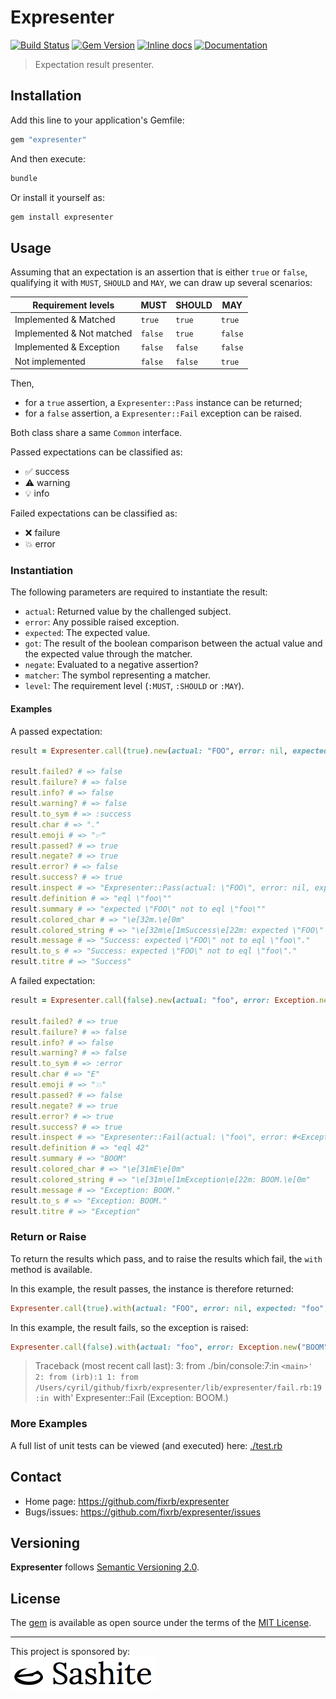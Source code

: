 # Expresenter

[![Build Status](https://api.travis-ci.org/fixrb/expresenter.svg?branch=main)][travis]
[![Gem Version](https://badge.fury.io/rb/expresenter.svg)][gem]
[![Inline docs](https://inch-ci.org/github/fixrb/expresenter.svg?branch=main)][inchpages]
[![Documentation](https://img.shields.io/:yard-docs-38c800.svg)][rubydoc]

> Expectation result presenter.

## Installation

Add this line to your application's Gemfile:

```ruby
gem "expresenter"
```

And then execute:

```sh
bundle
```

Or install it yourself as:

```sh
gem install expresenter
```

## Usage

Assuming that an expectation is an assertion that is either `true` or `false`,
qualifying it with `MUST`, `SHOULD` and `MAY`, we can draw up several scenarios:

| Requirement levels        | **MUST** | **SHOULD** | **MAY** |
| ------------------------- | -------- | ---------- | ------- |
| Implemented & Matched     | `true`   | `true`     | `true`  |
| Implemented & Not matched | `false`  | `true`     | `false` |
| Implemented & Exception   | `false`  | `false`    | `false` |
| Not implemented           | `false`  | `false`    | `true`  |

Then,

* for a `true` assertion, a `Expresenter::Pass` instance can be returned;
* for a `false` assertion, a `Expresenter::Fail` exception can be raised.

Both class share a same `Common` interface.

Passed expectations can be classified as:

* ✅ success
* ⚠️ warning
* 💡 info

Failed expectations can be classified as:

* ❌ failure
* 💥 error

### Instantiation

The following parameters are required to instantiate the result:

* `actual`: Returned value by the challenged subject.
* `error`: Any possible raised exception.
* `expected`: The expected value.
* `got`: The result of the boolean comparison between the actual value and the expected value through the matcher.
* `negate`: Evaluated to a negative assertion?
* `matcher`: The symbol representing a matcher.
* `level`: The requirement level (`:MUST`, `:SHOULD` or `:MAY`).

#### Examples

A passed expectation:

```ruby
result = Expresenter.call(true).new(actual: "FOO", error: nil, expected: "foo", got: true, negate: true, matcher: :eql, level: :MUST)

result.failed? # => false
result.failure? # => false
result.info? # => false
result.warning? # => false
result.to_sym # => :success
result.char # => "."
result.emoji # => "✅"
result.passed? # => true
result.negate? # => true
result.error? # => false
result.success? # => true
result.inspect # => "Expresenter::Pass(actual: \"FOO\", error: nil, expected: \"foo\", got: true, matcher: :eql, negate: true, level: :MUST)"
result.definition # => "eql \"foo\""
result.summary # => "expected \"FOO\" not to eql \"foo\""
result.colored_char # => "\e[32m.\e[0m"
result.colored_string # => "\e[32m\e[1mSuccess\e[22m: expected \"FOO\" not to eql \"foo\".\e[0m"
result.message # => "Success: expected \"FOO\" not to eql \"foo\"."
result.to_s # => "Success: expected \"FOO\" not to eql \"foo\"."
result.titre # => "Success"
```

A failed expectation:

```ruby
result = Expresenter.call(false).new(actual: "foo", error: Exception.new("BOOM"), expected: 42, got: true, negate: true, matcher: :eql, level: :MUST)

result.failed? # => true
result.failure? # => false
result.info? # => false
result.warning? # => false
result.to_sym # => :error
result.char # => "E"
result.emoji # => "💥"
result.passed? # => false
result.negate? # => true
result.error? # => true
result.success? # => true
result.inspect # => "Expresenter::Fail(actual: \"foo\", error: #<Exception: BOOM>, expected: 42, got: true, matcher: :eql, negate: true, level: :MUST)"
result.definition # => "eql 42"
result.summary # => "BOOM"
result.colored_char # => "\e[31mE\e[0m"
result.colored_string # => "\e[31m\e[1mException\e[22m: BOOM.\e[0m"
result.message # => "Exception: BOOM."
result.to_s # => "Exception: BOOM."
result.titre # => "Exception"
```

### Return or Raise

To return the results which pass, and to raise the results which fail, the `with` method is available.

In this example, the result passes, the instance is therefore returned:

```ruby
Expresenter.call(true).with(actual: "FOO", error: nil, expected: "foo", got: true, negate: true, matcher: :eql, level: :MUST) # => Expresenter::Pass(actual: "FOO", error: nil, expected: "foo", got: true, matcher: :eql, negate: true, level: :MUST)
```

In this example, the result fails, so the exception is raised:

```ruby
Expresenter.call(false).with(actual: "foo", error: Exception.new("BOOM"), expected: 42, got: true, negate: true, matcher: :eql, level: :MUST)
```

> Traceback (most recent call last):
>         3: from ./bin/console:7:in `<main>'
>         2: from (irb):1
>         1: from /Users/cyril/github/fixrb/expresenter/lib/expresenter/fail.rb:19:in `with'
> Expresenter::Fail (Exception: BOOM.)

### More Examples

A full list of unit tests can be viewed (and executed) here:
[./test.rb](https://github.com/fixrb/expresenter/blob/main/test.rb)

## Contact

* Home page: https://github.com/fixrb/expresenter
* Bugs/issues: https://github.com/fixrb/expresenter/issues

## Versioning

__Expresenter__ follows [Semantic Versioning 2.0](https://semver.org/).

## License

The [gem](https://rubygems.org/gems/expresenter) is available as open source under the terms of the [MIT License](https://opensource.org/licenses/MIT).

***

<p>
  This project is sponsored by:<br />
  <a href="https://sashite.com/"><img
    src="https://github.com/fixrb/expresenter/raw/main/img/sashite.png"
    alt="Sashite" /></a>
</p>

[gem]: https://rubygems.org/gems/expresenter
[travis]: https://travis-ci.org/fixrb/expresenter
[inchpages]: https://inch-ci.org/github/fixrb/expresenter
[rubydoc]: https://rubydoc.info/gems/expresenter/frames
